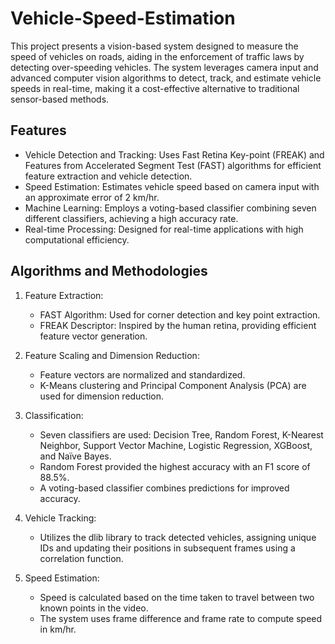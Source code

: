 # Vehicle-Speed-Estimation
This project presents a vision-based system designed to measure the speed of vehicles on roads, aiding in the enforcement of traffic laws by detecting over-speeding vehicles. The system leverages camera input and advanced computer vision algorithms to detect, track, and estimate vehicle speeds in real-time, making it a cost-effective alternative to traditional sensor-based methods.

## Features
* Vehicle Detection and Tracking: Uses Fast Retina Key-point (FREAK) and Features from Accelerated Segment Test (FAST) algorithms for efficient feature extraction and vehicle detection.
* Speed Estimation: Estimates vehicle speed based on camera input with an approximate error of 2 km/hr.
* Machine Learning: Employs a voting-based classifier combining seven different classifiers, achieving a high accuracy rate.
* Real-time Processing: Designed for real-time applications with high computational efficiency.

## Algorithms and Methodologies
1. Feature Extraction:
   * FAST Algorithm: Used for corner detection and key point extraction.
   * FREAK Descriptor: Inspired by the human retina, providing efficient feature vector generation.

2. Feature Scaling and Dimension Reduction:
   * Feature vectors are normalized and standardized.
   * K-Means clustering and Principal Component Analysis (PCA) are used for dimension reduction.

4. Classification:
   * Seven classifiers are used: Decision Tree, Random Forest, K-Nearest Neighbor, Support Vector Machine, Logistic Regression, XGBoost, and Naïve Bayes.
   * Random Forest provided the highest accuracy with an F1 score of 88.5%.
   * A voting-based classifier combines predictions for improved accuracy.

5. Vehicle Tracking:
   * Utilizes the dlib library to track detected vehicles, assigning unique IDs and updating their positions in subsequent frames using a correlation function.

6. Speed Estimation:
   * Speed is calculated based on the time taken to travel between two known points in the video.
   * The system uses frame difference and frame rate to compute speed in km/hr.



